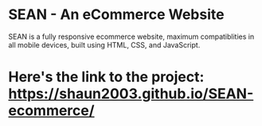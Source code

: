 # SEAN - An eCommerce Website

SEAN is a fully responsive ecommerce website, maximum compatiblities in all mobile devices, built using HTML, CSS, and JavaScript.

# Here's the link to the project: https://shaun2003.github.io/SEAN-ecommerce/
